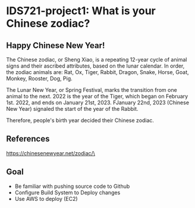 # IDS721-project1: What is your Chinese zodiac?


## Happy Chinese New Year!
The Chinese zodiac, or Sheng Xiao, is a repeating 12-year cycle of animal signs and their ascribed attributes, based on the lunar calendar. In order, the zodiac animals are: Rat, Ox, Tiger, Rabbit, Dragon, Snake, Horse, Goat, Monkey, Rooster, Dog, Pig.

The Lunar New Year, or Spring Festival, marks the transition from one animal to the next. 2022 is the year of the Tiger, which began on February 1st. 2022, and ends on January 21st, 2023. FJanuary 22nd, 2023 (Chinese New Year) signaled the start of the year of the Rabbit.

Therefore, people's birth year decided their Chinese zodiac.


## References

https://chinesenewyear.net/zodiac/\


## Goal
* Be familiar with pushing source code to Github
* Configure Build System to Deploy changes
* Use AWS to deploy (EC2)

